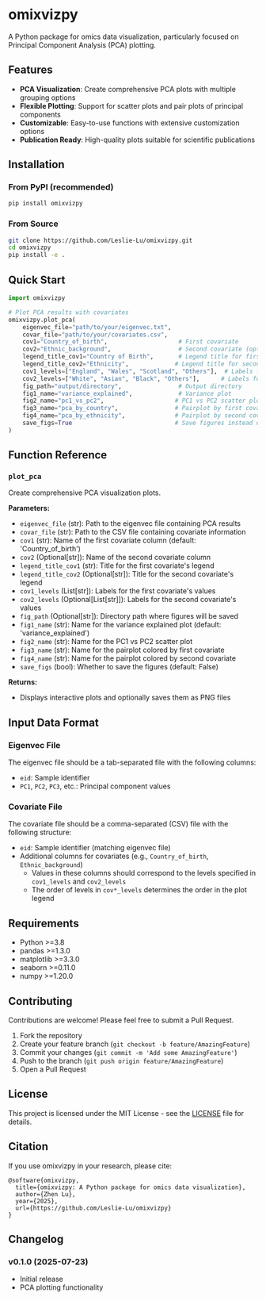 # omixvizpy

A Python package for omics data visualization, particularly focused on Principal Component Analysis (PCA) plotting.

## Features

- **PCA Visualization**: Create comprehensive PCA plots with multiple grouping options
- **Flexible Plotting**: Support for scatter plots and pair plots of principal components
- **Customizable**: Easy-to-use functions with extensive customization options
- **Publication Ready**: High-quality plots suitable for scientific publications

## Installation

### From PyPI (recommended)

```bash
pip install omixvizpy
```

### From Source

```bash
git clone https://github.com/Leslie-Lu/omixvizpy.git
cd omixvizpy
pip install -e .
```

## Quick Start

```python
import omixvizpy

# Plot PCA results with covariates
omixvizpy.plot_pca(
    eigenvec_file="path/to/your/eigenvec.txt",
    covar_file="path/to/your/covariates.csv",
    cov1="Country_of_birth",                    # First covariate
    cov2="Ethnic_background",                   # Second covariate (optional)
    legend_title_cov1="Country of Birth",       # Legend title for first covariate
    legend_title_cov2="Ethnicity",             # Legend title for second covariate
    cov1_levels=["England", "Wales", "Scotland", "Others"],  # Labels for first covariate
    cov2_levels=["White", "Asian", "Black", "Others"],      # Labels for second covariate
    fig_path="output/directory",                # Output directory
    fig1_name="variance_explained",             # Variance plot
    fig2_name="pc1_vs_pc2",                    # PC1 vs PC2 scatter plot
    fig3_name="pca_by_country",                # Pairplot by first covariate
    fig4_name="pca_by_ethnicity",              # Pairplot by second covariate
    save_figs=True                             # Save figures instead of displaying
)
```

## Function Reference

### `plot_pca`

Create comprehensive PCA visualization plots.

**Parameters:**
- `eigenvec_file` (str): Path to the eigenvec file containing PCA results
- `covar_file` (str): Path to the CSV file containing covariate information
- `cov1` (str): Name of the first covariate column (default: 'Country_of_birth')
- `cov2` (Optional[str]): Name of the second covariate column
- `legend_title_cov1` (str): Title for the first covariate's legend
- `legend_title_cov2` (Optional[str]): Title for the second covariate's legend
- `cov1_levels` (List[str]): Labels for the first covariate's values
- `cov2_levels` (Optional[List[str]]): Labels for the second covariate's values
- `fig_path` (Optional[str]): Directory path where figures will be saved
- `fig1_name` (str): Name for the variance explained plot (default: 'variance_explained')
- `fig2_name` (str): Name for the PC1 vs PC2 scatter plot
- `fig3_name` (str): Name for the pairplot colored by first covariate
- `fig4_name` (str): Name for the pairplot colored by second covariate
- `save_figs` (bool): Whether to save the figures (default: False)

**Returns:**
- Displays interactive plots and optionally saves them as PNG files

## Input Data Format

### Eigenvec File
The eigenvec file should be a tab-separated file with the following columns:
- `eid`: Sample identifier
- `PC1`, `PC2`, `PC3`, etc.: Principal component values

### Covariate File
The covariate file should be a comma-separated (CSV) file with the following structure:
- `eid`: Sample identifier (matching eigenvec file)
- Additional columns for covariates (e.g., `Country_of_birth`, `Ethnic_background`)
  - Values in these columns should correspond to the levels specified in `cov1_levels` and `cov2_levels`
  - The order of levels in `cov*_levels` determines the order in the plot legend

## Requirements

- Python >=3.8
- pandas >=1.3.0
- matplotlib >=3.3.0
- seaborn >=0.11.0
- numpy >=1.20.0

## Contributing

Contributions are welcome! Please feel free to submit a Pull Request.

1. Fork the repository
2. Create your feature branch (`git checkout -b feature/AmazingFeature`)
3. Commit your changes (`git commit -m 'Add some AmazingFeature'`)
4. Push to the branch (`git push origin feature/AmazingFeature`)
5. Open a Pull Request

## License

This project is licensed under the MIT License - see the [LICENSE](LICENSE) file for details.

## Citation

If you use omixvizpy in your research, please cite:

```
@software{omixvizpy,
  title={omixvizpy: A Python package for omics data visualization},
  author={Zhen Lu},
  year={2025},
  url={https://github.com/Leslie-Lu/omixvizpy}
}
```

## Changelog

### v0.1.0 (2025-07-23)
- Initial release
- PCA plotting functionality
